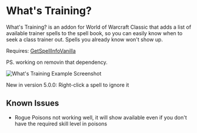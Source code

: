 # What's Training?

What's Training? is an addon for World of Warcraft Classic that adds a list of available trainer spells to the spell book, so you can easily know when to seek a class trainer out. Spells you already know won't show up.

Requires: [GetSpellInfoVanilla](https://github.com/Schaka/GetSpellInfoVanilla)

PS. working on removin that dependency.

![What's Training Example Screenshot](https://i.imgur.com/XLL83Ll.png "What's Training Example Screenshot")

New in version 5.0.0: Right-click a spell to ignore it

## Known Issues

- Rogue Poisons not working well, it will show available even if you don't have the required skill level in poisons
